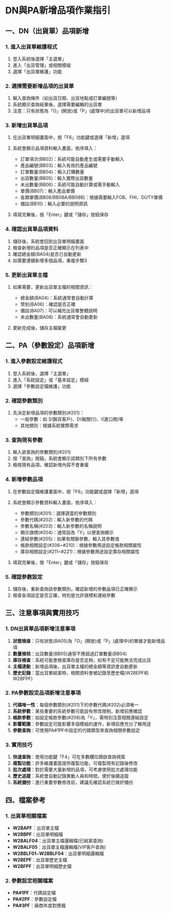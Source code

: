 # DN與PA新增品項作業指引

## 一、DN（出貨單）品項新增

### 1. 進入出貨單維護程式

1. 登入系統後選擇「主選單」
2. 進入「出貨管理」或相關模組
3. 選擇「出貨單維護」功能

### 2. 選擇需要新增品項的出貨單

1. 輸入查詢條件（如出貨日期、出貨地點或訂單編號等）
2. 系統顯示查詢結果後，選擇需要編輯的出貨單
3. 注意：只有狀態為「O」(開放)或「P」(處理中)的出貨單可以新增品項

### 3. 新增出貨單品項

1. 在出貨單明細畫面中，按「F6」功能鍵或選擇「新增」選項
2. 系統會顯示品項資料輸入畫面，依序填入：
   - 訂單項次(BB02)：系統可能自動產生或需要手動輸入
   - 產品編號(BB03)：輸入有效的產品編號
   - 訂單數量(BB04)：輸入訂購數量
   - 出貨數量(BB05)：輸入實際出貨數量
   - 未出數量(BB06)：系統可能自動計算或需手動輸入
   - 單價(BB07)：輸入產品單價
   - 各類單價(BB08/BB08A/BB08B)：根據需要輸入FOB、FHI、DUTY單價
   - 備註(BB10)：輸入必要的說明資訊

3. 填寫完畢後，按「Enter」鍵或「儲存」按鈕保存

### 4. 確認出貨單品項資料

1. 儲存後，系統會回到出貨單明細畫面
2. 檢查新增的品項是否正確顯示在列表中
3. 確認總金額(BA04)是否已自動更新
4. 如需要連續新增多個品項，重複步驟3

### 5. 更新出貨單主檔

1. 如果需要，更新出貨單主檔的相關資訊：
   - 總金額(BA04)：系統通常會自動計算
   - 幣別(BA06)：確認是否正確
   - 備註(BA07)：可以補充出貨單整體說明
   - 未出數量(BA08)：系統通常會自動更新

2. 更新完成後，儲存主檔變更

## 二、PA（參數設定）品項新增

### 1. 進入參數設定維護程式

1. 登入系統後，選擇「主選單」
2. 進入「系統設定」或「基本設定」模組
3. 選擇「參數設定檔維護」功能

### 2. 確認參數類別

1. 先決定新增品項的參數類別(#201)：
   - 一般參數：如 S(銷貨客戶)、D(報關行)、I(進口商)等
   - 其他類別：根據系統實際需求

### 3. 查詢現有參數

1. 輸入欲查詢的參數類別(#201)
2. 按「查詢」按鈕，系統會顯示該類別下所有參數
3. 檢視現有品項，確認新增內容不會重複

### 4. 新增參數品項

1. 在參數設定檔維護畫面中，按「F6」功能鍵或選擇「新增」選項
2. 系統會顯示參數資料輸入畫面，依序填入：
   - 參數類別(#201)：選擇適當的參數類別
   - 參數代碼(#202)：輸入新參數的代碼
   - 參數名稱(#203)：輸入新參數的名稱說明
   - 顯示旗標(#204)：通常設為「Y」以便查詢顯示
   - 連結參數(#205)：如果有關聯參數，輸入其參數值
   - 帳款相關設定(#206~#210)：根據參數用途設定帳款相關屬性
   - 庫存相關設定(#211~#221)：根據參數用途設定庫存相關屬性

3. 填寫完畢後，按「Enter」鍵或「儲存」按鈕保存

### 5. 確認參數設定

1. 儲存後，重新查詢該參數類別，確認新增的參數品項已正確顯示
2. 檢查各項設定是否正確，特別是允許旗標和連結參數

## 三、注意事項與實用技巧

### 1. DN出貨單品項新增注意事項

1. **狀態檢查**：只有狀態(BA05)為「O」(開放)或「P」(處理中)的單據才能新增品項
2. **數量檢核**：出貨數量(BB05)通常不應超過訂單數量(BB04)
3. **庫存檢查**：系統可能會檢查庫存是否足夠，如有不足可能無法完成出貨
4. **主檔連動**：新增品項後，出貨單主檔的總金額等資訊會自動更新
5. **歷史記錄**：當出貨單結案時，相關資料會被記錄至歷史檔(W2BEPF和W2BFPF)

### 2. PA參數設定品項新增注意事項

1. **代碼唯一性**：每個參數類別(#201)下的參數代碼(#202)必須唯一
2. **系統參數**：某些重要的系統參數可能設有修改限制，新增前應確認
3. **帳款參數**：如設定帳款參數(#206)為「Y」，需特別注意相關連結設定
4. **影響範圍**：參數設定可能影響多個模組的運作，新增前應充分了解用途
5. **參數查詢**：可使用PA#1PF中設定的代碼類型來查詢相關參數設定

### 3. 實用技巧

1. **快速查詢**：使用功能鍵「F4」可在多數欄位開啟查詢視窗
2. **複製功能**：許多維護畫面提供複製功能，可複製現有記錄後修改
3. **批次處理**：對於需要大量新增的品項，可考慮使用批次處理功能
4. **歷史追蹤**：系統會自動記錄異動人員和時間，便於後續追蹤
5. **系統備份**：進行重要參數修改前，建議先確認系統已做好備份

## 四、檔案參考

### 1. 出貨單相關檔案

- **W2BAPF**：出貨單主檔
- **W2BBPF**：出貨單明細檔
- **W2BALF04**：出貨單主檔邏輯檔(已結案查詢)
- **W2BALF05**：出貨單主檔邏輯檔(VIP客戶查詢)
- **W2BBLF01**~**W2BBLF04**：出貨單明細邏輯檔
- **W2BEPF**：出貨單歷史主檔
- **W2BFPF**：出貨單明細歷史檔

### 2. 參數設定相關檔案

- **PA#1PF**：代碼設定檔
- **PA#2PF**：參數設定檔
- **PA#3PF**：廠商年度對應檔 